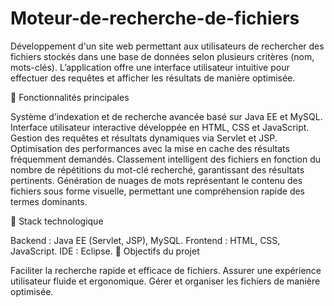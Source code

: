 # Moteur-de-recherche-de-fichiers
Développement d'un site web permettant aux utilisateurs de rechercher des fichiers stockés dans une base de données selon plusieurs critères (nom, mots-clés). L’application offre une interface utilisateur intuitive pour effectuer des requêtes et afficher les résultats de manière optimisée.

🔹 Fonctionnalités principales

Système d’indexation et de recherche avancée basé sur Java EE et MySQL.
Interface utilisateur interactive développée en HTML, CSS et JavaScript.
Gestion des requêtes et résultats dynamiques via Servlet et JSP.
Optimisation des performances avec la mise en cache des résultats fréquemment demandés.
Classement intelligent des fichiers en fonction du nombre de répétitions du mot-clé recherché, garantissant des résultats pertinents.
Génération de nuages de mots représentant le contenu des fichiers sous forme visuelle, permettant une compréhension rapide des termes dominants.

🔹 Stack technologique

Backend : Java EE (Servlet, JSP), MySQL.
Frontend : HTML, CSS, JavaScript.
IDE : Eclipse.
🔹 Objectifs du projet

Faciliter la recherche rapide et efficace de fichiers.
Assurer une expérience utilisateur fluide et ergonomique.
Gérer et organiser les fichiers de manière optimisée.

